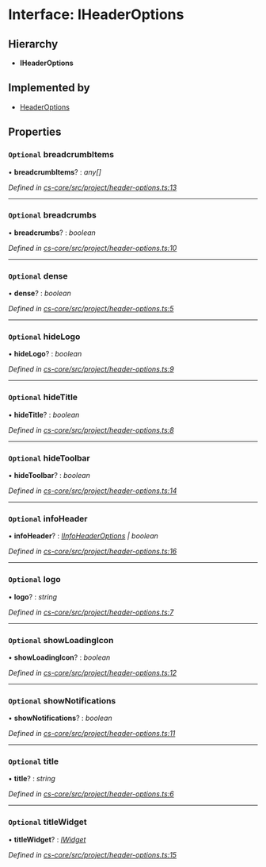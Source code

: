 # Interface: IHeaderOptions

## Hierarchy

* **IHeaderOptions**

## Implemented by

* [HeaderOptions](../classes/_cs_core_src_project_header_options_.headeroptions.md)

## Properties

### `Optional` breadcrumbItems

• **breadcrumbItems**? : *any[]*

*Defined in [cs-core/src/project/header-options.ts:13](https://github.com/TNOCS/csnext/blob/38d1409e/packages/cs-core/src/project/header-options.ts#L13)*

___

### `Optional` breadcrumbs

• **breadcrumbs**? : *boolean*

*Defined in [cs-core/src/project/header-options.ts:10](https://github.com/TNOCS/csnext/blob/38d1409e/packages/cs-core/src/project/header-options.ts#L10)*

___

### `Optional` dense

• **dense**? : *boolean*

*Defined in [cs-core/src/project/header-options.ts:5](https://github.com/TNOCS/csnext/blob/38d1409e/packages/cs-core/src/project/header-options.ts#L5)*

___

### `Optional` hideLogo

• **hideLogo**? : *boolean*

*Defined in [cs-core/src/project/header-options.ts:9](https://github.com/TNOCS/csnext/blob/38d1409e/packages/cs-core/src/project/header-options.ts#L9)*

___

### `Optional` hideTitle

• **hideTitle**? : *boolean*

*Defined in [cs-core/src/project/header-options.ts:8](https://github.com/TNOCS/csnext/blob/38d1409e/packages/cs-core/src/project/header-options.ts#L8)*

___

### `Optional` hideToolbar

• **hideToolbar**? : *boolean*

*Defined in [cs-core/src/project/header-options.ts:14](https://github.com/TNOCS/csnext/blob/38d1409e/packages/cs-core/src/project/header-options.ts#L14)*

___

### `Optional` infoHeader

• **infoHeader**? : *[IInfoHeaderOptions](_cs_core_src_project_header_options_.iinfoheaderoptions.md) | boolean*

*Defined in [cs-core/src/project/header-options.ts:16](https://github.com/TNOCS/csnext/blob/38d1409e/packages/cs-core/src/project/header-options.ts#L16)*

___

### `Optional` logo

• **logo**? : *string*

*Defined in [cs-core/src/project/header-options.ts:7](https://github.com/TNOCS/csnext/blob/38d1409e/packages/cs-core/src/project/header-options.ts#L7)*

___

### `Optional` showLoadingIcon

• **showLoadingIcon**? : *boolean*

*Defined in [cs-core/src/project/header-options.ts:12](https://github.com/TNOCS/csnext/blob/38d1409e/packages/cs-core/src/project/header-options.ts#L12)*

___

### `Optional` showNotifications

• **showNotifications**? : *boolean*

*Defined in [cs-core/src/project/header-options.ts:11](https://github.com/TNOCS/csnext/blob/38d1409e/packages/cs-core/src/project/header-options.ts#L11)*

___

### `Optional` title

• **title**? : *string*

*Defined in [cs-core/src/project/header-options.ts:6](https://github.com/TNOCS/csnext/blob/38d1409e/packages/cs-core/src/project/header-options.ts#L6)*

___

### `Optional` titleWidget

• **titleWidget**? : *[IWidget](_cs_core_src_widget_widget_.iwidget.md)*

*Defined in [cs-core/src/project/header-options.ts:15](https://github.com/TNOCS/csnext/blob/38d1409e/packages/cs-core/src/project/header-options.ts#L15)*
